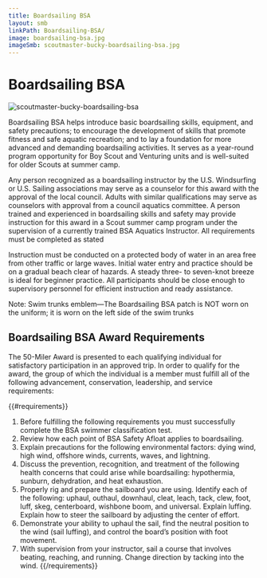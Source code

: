 ```yaml
---
title: Boardsailing BSA
layout: smb
linkPath: Boardsailing-BSA/
image: boardsailing-bsa.jpg
imageSmb: scoutmaster-bucky-boardsailing-bsa.jpg
---
```


# Boardsailing BSA

<div class="D(f) Fxd(c)--s">
<div class="Ta(c) Pt(1em)--s">

![scoutmaster-bucky-boardsailing-bsa]({{imageSmb}})
</div><div>

Boardsailing BSA helps introduce basic boardsailing skills, equipment, and safety precautions; to encourage the development of skills that promote fitness and safe aquatic recreation; and to lay a foundation for more advanced and demanding boardsailing activities. It serves as a year-round program opportunity for Boy Scout and Venturing units and is well-suited for older Scouts at summer camp.

Any person recognized as a boardsailing instructor by the U.S. Windsurfing or U.S. Sailing associations may serve as a counselor for this award with the approval of the local council. Adults with similar qualifications may serve as counselors with approval from a council aquatics committee. A person trained and experienced in boardsailing skills and safety may provide instruction for this award in a Scout summer camp program under the supervision of a currently trained BSA Aquatics Instructor. All requirements must be completed as stated

Instruction must be conducted on a protected body of water in an area free from other traffic or large waves. Initial water entry and practice should be on a gradual beach clear of hazards. A steady three- to seven-knot breeze is ideal for beginner practice. All participants should be close enough to supervisory personnel for efficient instruction and ready assistance.

Note: Swim trunks emblem—The Boardsailing BSA patch is NOT worn on the uniform; it is worn on the left side of the swim trunks

</div></div>

## Boardsailing BSA Award Requirements

The 50-Miler Award is presented to each qualifying individual for satisfactory participation in an approved trip. In order to qualify for the award, the group of which the individual is a member must fulfill all of the following advancement, conservation, leadership, and service requirements:

{{#requirements}}
1. Before fulfilling the following requirements you must successfully complete the BSA swimmer classification test.
2. Review how each point of BSA Safety Afloat applies to boardsailing.
3. Explain precautions for the following environmental factors: dying wind, high wind, offshore winds, currents, waves, and lightning.
4. Discuss the prevention, recognition, and treatment of the following health concerns that could arise while boardsailing: hypothermia, sunburn, dehydration, and heat exhaustion.
5. Properly rig and prepare the sailboard you are using. Identify each of the following: uphaul, outhaul, downhaul, cleat, leach, tack, clew, foot, luff, skeg, centerboard, wishbone boom, and universal. Explain luffing. Explain how to steer the sailboard by adjusting the center of effort.
6. Demonstrate your ability to uphaul the sail, find the neutral position to the wind (sail luffing), and control the board’s position with foot movement.
7. With supervision from your instructor, sail a course that involves beating, reaching, and running. Change direction by tacking into the wind.
{{/requirements}}
